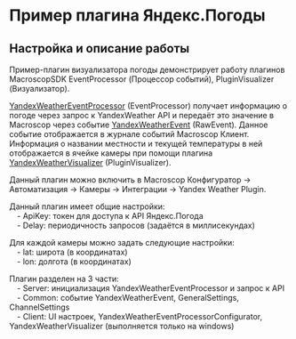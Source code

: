 # Пример плагина Яндекс.Погоды

## Настройка и описание работы

Пример-плагин визуализатора погоды демонстрирует работу плагинов MacroscopSDK EventProcessor (Процессор событий), PluginVisualizer (Визуализатор).<br> 

[YandexWeatherEventProcessor](/Plugins/IntegrationPluginExamples/YandexWeatherPluginExample/YandexWeatherPluginExample.Server/YandexWeatherEventProcessor.cs) (EventProcessor) получает информацию о погоде через запрос к YandexWeather API и передаёт это значение в Macroscop через событие [YandexWeatherEvent](/Plugins/IntegrationPluginExamples/YandexWeatherPluginExample/YandexWeatherPluginExample.Common/Events/YandexWeatherEvent.cs) (RawEvent). Данное событие отображается в журнале событий Macroscop Клиент.<br>
Информация о названии местности и текущей температуры в ней отображается в ячейке камеры при помощи плагина [YandexWeatherVisualizer](/Plugins/IntegrationPluginExamples/YandexWeatherPluginExample/YandexWeatherPluginExample.Client/YandexWeatherVisualizer.cs) (PluginVisualizer).


Данный плагин можно включить в Macroscop Конфигуратор -> Автоматизация -> Камеры -> Интеграции -> Yandex Weather Plugin.

Данный плагин имеет общие настройки:<br>
&emsp;- ApiKey: токен для доступа к API Яндекс.Погода<br>
&emsp;- Delay: периодичность запросов (задаётся в миллисекундах)

Для каждой камеры можно задать следующие настройки:<br>
&emsp;- lat: широта (в координатах)<br>
&emsp;- lon: долгота (в координатах)

Плагин разделен на 3 части:<br>
&emsp;- Server: инициализация YandexWeatherEventProcessor и запрос к API<br>
&emsp;- Common: событие YandexWeatherEvent, GeneralSettings, ChannelSettings<br>
&emsp;- Client: UI настроек, YandexWeatherEventProcessorConfigurator, YandexWeatherVisualizer (выполняется только на windows)


